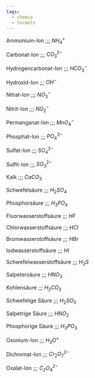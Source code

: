 ```yaml
---
tags:
  - chemie
  - formeln
---
```

Ammonium-Ion ;;; $NH_4^+$
<!--SR:!2024-07-03,4,278!2024-07-01,3,262-->

Carbonat-Ion ;;; $CO_3^{2-}$
<!--SR:!2000-01-01,1,250!2024-07-02,2,222-->

Hydrogencarbonat-Ion ;;; $HCO_3^-$
<!--SR:!2024-07-01,3,262!2024-07-01,1,218-->

Hydroxid-Ion ;;; $OH^-$
<!--SR:!2024-07-03,4,278!2024-07-04,4,278-->

Nitrat-Ion ;;; $NO_3^-$
<!--SR:!2024-07-03,3,242!2000-01-01,1,250-->

Nitrit-Ion ;;; $NO_2^-$
<!--SR:!2024-07-02,4,270!2024-07-03,4,278-->

Permanganat-Ion ;;; $MnO_4^-$
<!--SR:!2024-07-03,4,278!2024-07-02,4,270-->

Phosphat-Ion ;;; $PO_4^{3-}$
<!--SR:!2024-07-03,4,278!2024-07-02,4,270-->

Sulfat-Ion ;;; $SO_4^{2-}$
<!--SR:!2024-07-03,4,278!2024-07-02,4,282-->

Sulfit-Ion ;;; $SO_3^{2-}$
<!--SR:!2024-07-02,4,270!2024-07-03,3,258-->

Kalk ;;; $CaCO_3$
<!--SR:!2024-07-02,4,270!2024-07-02,2,238-->

Schwefelsäure ;;; $H_2SO_4$
<!--SR:!2024-07-01,1,218!2024-07-02,4,270-->

Phosphorsäure ;;; $H_3PO_4$
<!--SR:!2024-07-01,1,238!2024-07-03,4,278-->

Fluorwasserstoffsäure ;;; $HF$
<!--SR:!2024-07-03,3,258!2024-07-02,4,270-->

Chlorwasserstoffsäure ;;; $HCl$
<!--SR:!2024-07-02,4,270!2024-07-03,4,278-->

Bromwasserstoffsäure ;;; $HBr$
<!--SR:!2024-07-02,3,258!2024-07-01,1,238-->

Iodwasserstoffsäure ;;; $HI$
<!--SR:!2024-07-03,4,278!2024-07-02,4,270-->

Schwefelwasserstoffsäure ;;; $H_2S$
<!--SR:!2024-07-01,2,242!2024-07-04,4,278-->

Salpetersäure ;;; $HNO_3$
<!--SR:!2000-01-01,1,250!2024-07-02,2,238-->

Kohlensäure ;;; $H_2CO_3$
<!--SR:!2024-07-04,4,278!2024-07-03,4,278-->

Schwefelige Säure ;;; $H_2SO_3$
<!--SR:!2024-07-02,2,222!2000-01-01,1,250-->

Salpetrige Säure ;;; $HNO_2$
<!--SR:!2000-01-01,1,250!2024-07-03,3,242-->

Phosphorige Säure ;;; $H_3PO_3$
<!--SR:!2024-07-01,1,202!2000-01-01,1,250-->

Oxonium-Ion ;;; $H_3O^+$
<!--SR:!2024-07-02,3,262!2024-07-01,1,238-->

Dichromat-Ion ;;; $Cr_2O_7^{2-}$
<!--SR:!2024-07-02,4,270!2024-07-03,4,278-->

Oxalat-Ion ;;; $C_2O_4^{2-}$
<!--SR:!2024-07-01,1,218!2024-07-02,4,270-->
